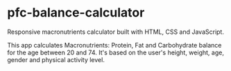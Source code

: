 # pfc-balance-calculator
Responsive macronutrients calculator built with HTML, CSS and JavaScript.

This app calculates Macronutrients: Protein, Fat and Carbohydrate balance for the age between 20 and 74.
It's based on the user's height, weight, age, gender and physical activity level.
